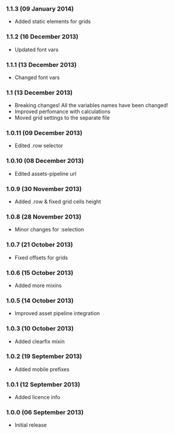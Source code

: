 ### 1.1.3 (09 January 2014)
  * Added static elements for grids

### 1.1.2 (16 December 2013)
  * Updated font vars

### 1.1.1 (13 December 2013)
  * Changed font vars

### 1.1 (13 December 2013)
  * Breaking changes! All the variables names have been changed!
  * Improved perfomance with calculations
  * Moved grid settings to the separate file

### 1.0.11 (09 December 2013)
  * Edited .row selector

### 1.0.10 (08 December 2013)
  * Edited assets-pipeline url

### 1.0.9 (30 November 2013)
  + Added .row & fixed grid cells height

### 1.0.8 (28 November 2013)
  + Minor changes for :selection

### 1.0.7 (21 October 2013)
  + Fixed offsets for grids

### 1.0.6 (15 October 2013)
  + Added more mixins

### 1.0.5 (14 October 2013)
  + Improved asset pipeline integration

### 1.0.3 (10 October 2013)
  + Added clearfix mixin

### 1.0.2 (19 September 2013)
  + Added mobile prefixes

### 1.0.1 (12 September 2013)
  + Added licence info

### 1.0.0 (06 September 2013)
  * Initial release
